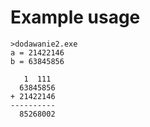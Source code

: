 # Example usage
```shell
>dodawanie2.exe
a = 21422146
b = 63845856

   1  111
  63845856
+ 21422146
----------
  85268002

```